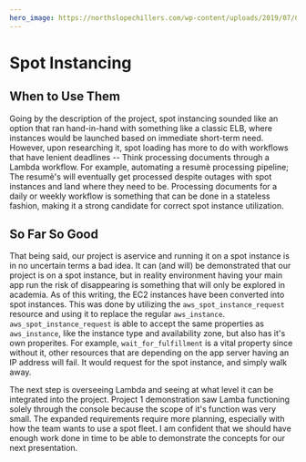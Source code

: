 ```yaml
---
hero_image: https://northslopechillers.com/wp-content/uploads/2019/07/Cool-Server-Room.jpg
---
```


# Spot Instancing

## When to Use Them

Going by the description of the project, spot instancing sounded like an option that ran hand-in-hand with something like a classic ELB, where instances would be launched based on immediate short-term need. However, upon researching it, spot loading has more to do with workflows that have lenient deadlines -- Think processing documents through a Lambda workflow. For example, automating a resumè processing pipeline; The resumè's will eventually get processed despite outages with spot instances and land where they need to be. Processing documents for a daily or weekly workflow is something that can be done in a stateless fashion, making it a strong candidate for correct spot instance utilization.

## So Far So Good

That being said, our project is aservice and running it on a spot instance is in no uncertain terms a bad idea. It can (and will) be demonstrated that our project is on a spot instance, but in reality environment having your main app run the risk of disappearing is something that will only be explored in academia. As of this writing, the EC2 instances have been converted into spot instances. This was done by utilizing the <code>aws_spot_instance_request</code> resource and using it to replace the regular <code>aws_instance</code>. <code>aws_spot_instance_request</code> is able to accept the same properties as <code>aws_instance</code>, like the instance type and availability zone, but also has it's own properites. For example, <code>wait_for_fulfillment</code> is a vital property since without it, other resources that are depending on the app server having an IP address will fail. It would request for the spot instance, and simply walk away.

The next step is overseeing Lambda and seeing at what level it can be integrated into the project. Project 1 demonstration saw Lamba functioning solely through the console because the scope of it's function was very small. The expanded requirements require more planning, especially with how the team wants to use a spot fleet. I am confident that we should have enough work done in time to be able to demonstrate the concepts for our next presentation.